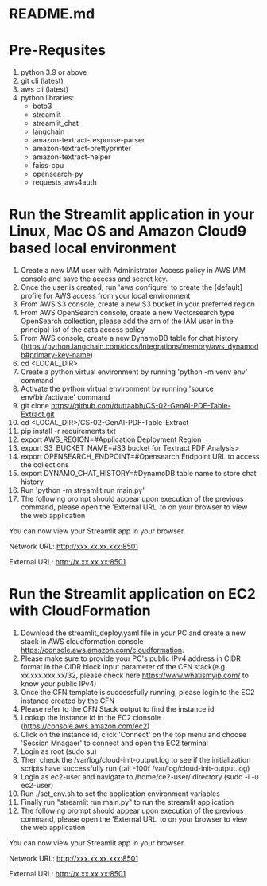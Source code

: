 # README.md

# Pre-Requsites
1. python 3.9 or above
2. git cli (latest)
3. aws cli (latest)
4. python libraries:
   * boto3
   * streamlit
   * streamlit_chat
   * langchain
   * amazon-textract-response-parser
   * amazon-textract-prettyprinter
   * amazon-textract-helper
   * faiss-cpu
   * opensearch-py
   * requests_aws4auth

# Run the Streamlit application in your Linux, Mac OS and Amazon Cloud9 based local environment #
1. Create a new IAM user with Administrator Access policy in AWS IAM console and save the access and secret key.
2. Once the user is created, run 'aws configure' to create the [default] profile for AWS access from your local environment
3. From AWS S3 console, create a new S3 bucket in your preferred region
4. From AWS OpenSearch console, create a new Vectorsearch type OpenSearch collection, please add the arn of the IAM user in the principal list of the data access policy
5. From AWS console, create a new DynamoDB table for chat history (https://python.langchain.com/docs/integrations/memory/aws_dynamodb#primary-key-name)
6. cd <LOCAL_DIR>
7. Create a python virtual environment by running 'python -m venv env' command
8. Activate the python virtual environment by running 'source env/bin/activate' command
9. git clone https://github.com/duttaabh/CS-02-GenAI-PDF-Table-Extract.git
10. cd <LOCAL_DIR>/CS-02-GenAI-PDF-Table-Extract
11. pip install -r requirements.txt
12. export AWS_REGION=#Application Deployment Region
13. export S3_BUCKET_NAME=#S3 bucket for Textract PDF Analysis>
14. export OPENSEARCH_ENDPOINT=#Opensearch Endpoint URL to access the collections
15. export DYNAMO_CHAT_HISTORY=#DynamoDB table name to store chat history
16. Run 'python -m streamlit run main.py'
17. The following prompt should appear upon execution of the previous command, please open the 'External URL' to on your browser to view the web application
  
  You can now view your Streamlit app in your browser.

  Network URL: http://xxx.xx.xx.xxx:8501
  
  External URL: http://x.xx.xx.xx:8501

# Run the Streamlit application on EC2 with CloudFormation #
1. Download the streamlit_deploy.yaml file in your PC and create a new stack in AWS cloudformation console https://console.aws.amazon.com/cloudformation.
2. Please make sure to provide your PC's public IPv4 address in CIDR format in the CIDR block input parameter of the CFN stack(e.g. xx.xxx.xxx.xx/32, please check here https://www.whatismyip.com/ to know your public IPv4) 
3. Once the CFN template is successfully running, please login to the EC2 instance created by the CFN
4. Please refer to the CFN Stack output to find the instance id
5. Lookup the instance id in the EC2 clonsole (https://console.aws.amazon.com/ec2)
6. Click on the instance id, click 'Connect' on the top menu and choose 'Session Mnagaer' to connect and open the EC2 terminal
7. Login as root (sudo su)
8. Then check the /var/log/cloud-init-output.log to see if the initialization scripts have successfully run (tail -100f /var/log/cloud-init-output.log)
9. Login as ec2-user and navigate to /home/ce2-user/ directory (sudo -i -u ec2-user)
10. Run ./set_env.sh to set the application environment variables
11. Finally run "streamlit run main.py" to run the streamlit application
12. The following prompt should appear upon execution of the previous command, please open the 'External URL' to on your browser to view the web application
  
  You can now view your Streamlit app in your browser.

  Network URL: http://xxx.xx.xx.xxx:8501
  
  External URL: http://x.xx.xx.xx:8501
